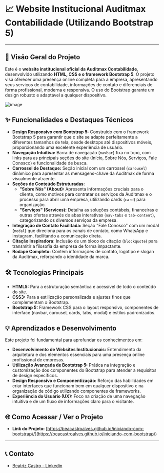 # 📈 Website Institucional Auditmax Contabilidade (Utilizando Bootstrap 5)

---

## 🎯 Visão Geral do Projeto

Este é o **website institucional oficial da Auditmax Contabilidade**, desenvolvido utilizando **HTML, CSS e o framework Bootstrap 5**. O projeto visa oferecer uma presença online completa para a empresa, apresentando seus serviços de contabilidade, informações de contato e diferenciais de forma profissional, moderna e responsiva. O uso do Bootstrap garante um design robusto e adaptável a qualquer dispositivo.

![image](https://github.com/user-attachments/assets/6aee8dfc-1c05-4b2f-85a5-dae5cde39604)

## ✨ Funcionalidades e Destaques Técnicos

* **Design Responsivo com Bootstrap 5:** Construído com o framework Bootstrap 5 para garantir que o site se adapte perfeitamente a diferentes tamanhos de tela, desde desktops até dispositivos móveis, proporcionando uma excelente experiência de usuário.
* **Navegação Intuitiva:** Barra de navegação (`navbar`) fixa no topo, com links para as principais seções do site (Início, Sobre Nós, Serviços, Fale Conosco) e funcionalidade de busca.
* **Carrossel de Destaque:** Seção inicial com um carrossel (`carousel`) dinâmico para apresentar as mensagens-chave da Auditmax de forma visualmente atraente.
* **Seções de Conteúdo Estruturadas:**
    * **"Sobre Nós" (About):** Apresenta informações cruciais para o cliente, como motivos para contratar os serviços da Auditmax e o processo para abrir uma empresa, utilizando cards (`card`) para organização.
    * **"Serviços" (Services):** Detalha as soluções contábeis, financeiras e outras ofertas através de abas interativas (`nav-tabs` e `tab-content`), categorizando os diversos serviços da empresa.
* **Integração de Contato Facilitada:** Seção "Fale Conosco" com um modal (`modal`) que direciona para os canais de contato, como WhatsApp e Instagram, facilitando a comunicação direta.
* **Citação Inspiradora:** Inclusão de um bloco de citação (`blockquote`) para transmitir a filosofia da empresa de forma impactante.
* **Rodapé Completo:** Contém informações de contato, logotipo e slogan da Auditmax, reforçando a identidade da marca.

## 🛠️ Tecnologias Principais

* **HTML5:** Para a estruturação semântica e acessível de todo o conteúdo do site.
* **CSS3:** Para a estilização personalizada e ajustes finos que complementam o Bootstrap.
* **Bootstrap 5:** Framework CSS para o layout responsivo, componentes de interface (navbar, carousel, cards, tabs, modal) e estilos padronizados.

## 💡 Aprendizados e Desenvolvimento

Este projeto foi fundamental para aprofundar os conhecimentos em:

* **Desenvolvimento de Websites Institucionais:** Entendimento da arquitetura e dos elementos essenciais para uma presença online profissional de empresas.
* **Utilização Avançada de Bootstrap 5:** Prática na integração e customização dos componentes do Bootstrap para atender a requisitos de design específicos.
* **Design Responsivo e Componentização:** Reforço das habilidades em criar interfaces que funcionam bem em qualquer dispositivo e na organização de código utilizando componentes de frameworks.
* **Experiência do Usuário (UX):** Foco na criação de uma navegação intuitiva e de um fluxo de informações claro para o visitante.

## 🌐 Como Acessar / Ver o Projeto

* **Link do Projeto:** [https://beacastroalves.github.io/iniciando-com-bootstrap//](https://beacastroalves.github.io/iniciando-com-bootstrap/)

---

## 📞 Contato

* [Beatriz Castro - Linkedin](https://www.linkedin.com/in/beatrizdecastroalves/)
